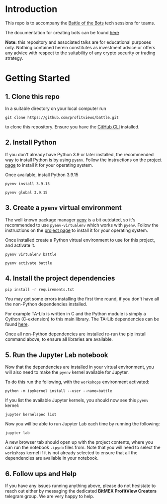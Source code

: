 # Introduction

This repo is to accompany the [Battle of the Bots](https://profitview.net/battle-of-the-bots) tech sessions for teams. 

The documentation for creating bots can be found [here](https://github.com/profitviews/profitviews/blob/main/docs/signals.md)

**Note:** this repository and associated talks are for educational
purposes only. Nothing contained herein constitutes as investment
advice or offers any advice with respect to the suitability of any
crypto security or trading strategy.

# Getting Started

## 1. Clone this repo

In a suitable directory on your local computer run

```shell
git clone https://github.com/profitviews/battle.git
```

to clone this repository. Ensure you have the [GitHub CLI](https://github.com/cli/cli) installed.

## 2. Install Python 

If you don't already have Python 3.9 or later installed, the recommended way to install Python is by using `pyenv`. Follow the instructions on the [project page](https://github.com/pyenv/pyenv) to install it for your operating system.

Once available, install Python 3.9.15

```shell
pyenv install 3.9.15

pyenv global 3.9.15
```

## 3. Create a `pyenv` virtual environment

The well known package manager [venv](https://docs.python.org/3/library/venv.html) is a bit outdated, so it's recommended to use 
`pyenv-virtualenv` which works with `pyenv`. Follow the instructions on the [project page](https://github.com/pyenv/pyenv-virtualenv) to install it for your operating system.

Once installed create a Python virtual environment to use for this project, and activate it.

```shell
pyenv virtualenv battle

pyenv activate battle
```

## 4. Install the project dependencies

```shell
pip install -r requirements.txt
```

You may get some errors installing the first time round, if you don't have all the non-Python dependencies installed. 

For example TA-Lib is written in C and the Python module is simply a Cython (C-extension) to this main library. The TA-Lib dependencies can be found [here](https://github.com/TA-Lib/ta-lib-python#dependencies).

Once all non-Python dependencies are installed re-run the pip install command above, to ensure all libraries are available.

## 5. Run the Jupyter Lab notebook

Now that the dependencies are installed in your virtual environment, you will also need to make the `pyenv` kernel available for Jupyter. 

To do this run the following, with the `workshops` environment activated:

```shell
python -m ipykernel install --user --name=battle
```

If you list the available Jupyter kernels, you should now see this `pyenv` kernel:

```shell
jupyter kernelspec list 
```

Now you will be able to run Jupyter Lab each time by running the following: 

```shell
jupyter lab
```

A new browser tab should open up with the project contents, where you can run the notebook `.ipynb` files from. Note that you will need to select the `workshops` kernel if it is not already selected to ensure that all the dependencies are available in your notebook.

## 6. Follow ups and Help

If you have any issues running anything above, please do not hesistate to reach out either by messaging the dedicated **BitMEX ProfitView Creators** telegram group. We are very happy to help.

